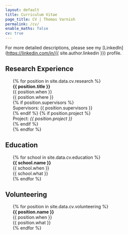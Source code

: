 ```yaml
---
layout: default
title: Curriculum Vitae
page_title: CV | Thomas Varnish
permalink: /cv/
enable_maths: false
cv: true
---
```


For more detailed descriptions, please see my [LinkedIn](https://linkedin.com/in/{{ site.author.linkedin }}) profile.

## Research Experience
<ul class="list">
    {% for position in site.data.cv.research %}
    <div class="cv-item">
        <div class="cv-item-header">
            <div> <b> {{ position.title }} </b> </div>
            <div> {{ position.when }} </div>
        </div>
        <div class="cv-item-content">
            <div> {{ position.where }} </div>
            {% if position.supervisors %}
            <div id="supervisors"> Supervisors: {{ position.supervisors }} </div>
            {% endif %}
            {% if position.project %}
            <div id="supervisors"> Project: <em>{{ position.project }}</em> </div>
            {% endif %}
        </div>
    </div>
    {% endfor %}
</ul>

## Education
<ul class="list">
    {% for school in site.data.cv.education %}
    <div class="cv-item">
        <div class="cv-item-header">
            <div> <b> {{ school.name }} </b> </div>
            <div> {{ school.when }} </div>
        </div>
        <div class="cv-item-content">
            <div> {{ school.what }} </div>
        </div>
    </div>
    {% endfor %}
</ul>

## Volunteering
<ul class="list">
    {% for position in site.data.cv.volunteering %}
    <div class="cv-item">
        <div class="cv-item-header">
            <div> <b> {{ position.name }} </b> </div>
            <div> {{ position.when }} </div>
        </div>
        <div class="cv-item-content">
            <div> {{ position.what }} </div>
        </div>
    </div>
    {% endfor %}
</ul>
